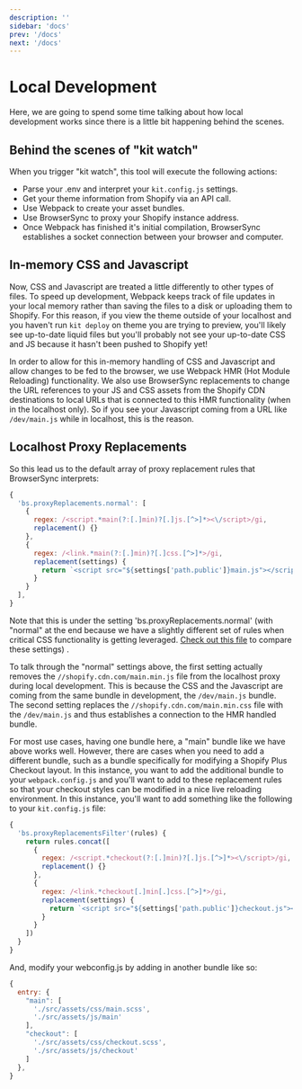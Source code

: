 ```yaml
---
description: ''
sidebar: 'docs'
prev: '/docs'
next: '/docs'
---
```


# Local Development

Here, we are going to spend some time talking about how local development works since there is a little bit happening behind the scenes.

## Behind the scenes of "kit watch"

When you trigger "kit watch", this tool will execute the following actions:

- Parse your .env and interpret your `kit.config.js` settings.
- Get your theme information from Shopify via an API call.
- Use Webpack to create your asset bundles.
- Use BrowserSync to proxy your Shopify instance address.
- Once Webpack has finished it's initial compilation, BrowserSync establishes a socket connection between your browser and computer.

## In-memory CSS and Javascript

Now, CSS and Javascript are treated a little differently to other types of files. To speed up development, Webpack keeps track of file updates in your local memory rather than saving the files to a disk or uploading them to Shopify. For this reason, if you view the theme outside of your localhost and you haven't run `kit deploy` on theme you are trying to preview, you'll likely see up-to-date liquid files but you'll probably not see your up-to-date CSS and JS because it hasn't been pushed to Shopify yet!

In order to allow for this in-memory handling of CSS and Javascript and allow changes to be fed to the browser, we use Webpack HMR (Hot Module Reloading) functionality. We also use BrowserSync replacements to change the URL references to your JS and CSS assets from the Shopify CDN destinations to local URLs that is connected to this HMR functionality (when in the localhost only). So if you see your Javascript coming from a URL like `/dev/main.js` while in localhost, this is the reason.

## Localhost Proxy Replacements

So this lead us to the default array of proxy replacement rules that BrowserSync interprets:

```js
{
  'bs.proxyReplacements.normal': [
    {
      regex: /<script.*main(?:[.]min)?[.]js.[^>]*><\/script>/gi,
      replacement() {}
    },
    {
      regex: /<link.*main(?:[.]min)?[.]css.[^>]*>/gi,
      replacement(settings) {
        return `<script src="${settings['path.public']}main.js"></script>`
      }
    }
  ],
}
```

Note that this is under the setting 'bs.proxyReplacements.normal' (with "normal" at the end because we have a slightly different set of rules when critical CSS functionality is getting leveraged. [Check out this file](https://github.com/halfhelix/Kit/blob/master/packages/configure/src/defaults/browserSync.js) to compare these settings) .

To talk through the "normal" settings above, the first setting actually removes the `//shopify.cdn.com/main.min.js` file from the localhost proxy during local development. This is because the CSS and the Javascript are coming from the same bundle in development, the `/dev/main.js` bundle. The second setting replaces the `//shopify.cdn.com/main.min.css` file with the `/dev/main.js` and thus establishes a connection to the HMR handled bundle.

For most use cases, having one bundle here, a "main" bundle like we have above works well. However, there are cases when you need to add a different bundle, such as a bundle specifically for modifying a Shopify Plus Checkout layout. In this instance, you want to add the additional bundle to your `webpack.config.js` and you'll want to add to these replacement rules so that your checkout styles can be modified in a nice live reloading environment. In this instance, you'll want to add something like the following to your `kit.config.js` file:

```js
{
  'bs.proxyReplacementsFilter'(rules) {
    return rules.concat([
      {
        regex: /<script.*checkout(?:[.]min)?[.]js.[^>]*><\/script>/gi,
        replacement() {}
      },
      {
        regex: /<link.*checkout[.]min[.]css.[^>]*>/gi,
        replacement(settings) {
          return `<script src="${settings['path.public']}checkout.js"></script>`
        }
      }
    ])
  }
}
```

And, modify your webconfig.js by adding in another bundle like so:

```js
{
  entry: {
    "main": [
      './src/assets/css/main.scss',
      './src/assets/js/main'
    ],
    "checkout": [
      './src/assets/css/checkout.scss',
      './src/assets/js/checkout'
    ]
  },
}
```
